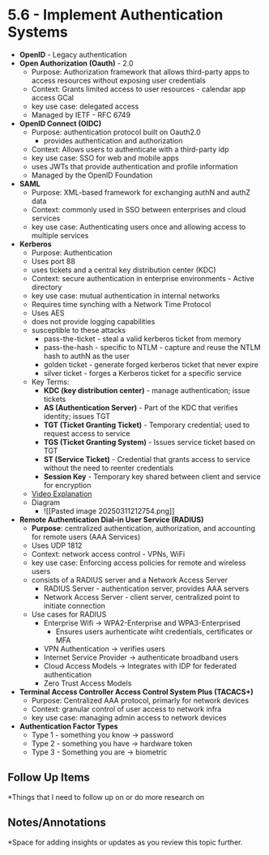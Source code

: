 # 5.6 - Implement Authentication Systems
- **OpenID** - Legacy authentication
- **Open Authorization (Oauth)** - 2.0
	- Purpose: Authorization framework that allows third-party apps to access resources without exposing user credentials
	- Context: Grants limited access to user resources - calendar app access GCal
	- key use case: delegated access
	- Managed by IETF - RFC 6749
- **OpenID Connect (OIDC)**
	- Purpose: authentication protocol built on Oauth2.0
		- provides authentication and authorization
	- Context: Allows users to authenticate with a third-party idp
	- key use case: SSO for web and mobile apps
	- uses JWTs that provide authentication and profile information
	- Managed by the OpenID Foundation
- **SAML**
	- Purpose: XML-based framework for exchanging authN and authZ data
	- Context: commonly used in SSO between enterprises and cloud services
	- key use case: Authenticating users once and allowing access to multiple services
- **Kerberos**
	- Purpose: Authentication
	- Uses port 88
	- uses tickets and a central key distribution center (KDC)
	- Context: secure authentication in enterprise environments - Active directory
	- key use case: mutual authentication in internal networks
	- Requires time synching with a Network Time Protocol
	- Uses AES
	- does not provide logging capabilities
	- susceptible to these attacks
		- pass-the-ticket - steal a valid kerberos ticket from memory
		- pass-the-hash - specific to NTLM - capture and reuse the NTLM hash to authN as the user
		- golden ticket - generate forged kerberos ticket that never expire
		- silver ticket - forges a Kerberos ticket for a specific service
	- Key Terms:
		- **KDC (key distribution center)** - manage authentication; issue tickets
		- **AS (Authentication Server)** - Part of the KDC that verifies identity; issues TGT
		- **TGT (Ticket Granting Ticket)** - Temporary credential; used to request access to service
		- **TGS (Ticket Granting System)** - Issues service ticket based on TGT
		- **ST (Service Ticket)** - Credential that grants access to service without the need to reenter credentials
		- **Session Key** - Temporary key shared between client and service for encryption
	- [Video Explanation](https://youtu.be/JGwVwNZgJUc?si=OY-3Mq2Vym6-gHIM)
	- Diagram
		- ![[Pasted image 20250311212754.png]]
- **Remote Authentication Dial-in User Service (RADIUS)**
	- **Purpose**: centralized authentication, authorization, and accounting for remote users (AAA Services)
	- Uses UDP 1812
	- Context: network access control - VPNs, WiFi
	- key use case: Enforcing access policies for remote and wireless users
	- consists of a RADIUS server and a Network Access Server
		- RADIUS Server - authentication server, provides AAA servers
		- Network Access Server - client server, centralized point to initiate connection
	- Use cases for RADIUS
		- Enterprise Wifi -> WPA2-Enterprise and WPA3-Enterprised
			- Ensures users aurhenticate wiht credentials, certificates or MFA
		- VPN Authentication -> verifies users
		- Internet Service Provider -> authenticate broadband users
		- Cloud Access Models -> Integrates with IDP for federated authentication
		- Zero Trust Access Models
- **Terminal Access Controller Access Control System Plus (TACACS+)**
	- Purpose: Centralized AAA protocol, primarly for network devices
	- Context: granular control of user access to network infra
	- key use case: managing admin access to network devices
- **Authentication Factor Types**
	- Type 1 - something you know -> password
	- Type 2 - something you have -> hardware token
	- Type 3 - Something you are -> biometric


## Follow Up Items
*Things that I need to follow up on or do more research on

## Notes/Annotations
*Space for adding insights or updates as you review this topic further.

